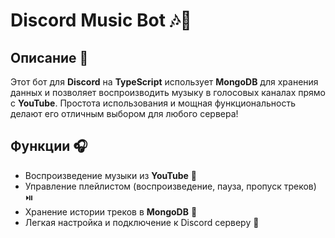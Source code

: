 # Discord Music Bot 🎶🤖

## Описание 📜

Этот бот для **Discord** на **TypeScript** использует **MongoDB** для хранения данных и позволяет воспроизводить музыку в голосовых каналах прямо с **YouTube**. Простота использования и мощная функциональность делают его отличным выбором для любого сервера!

## Функции 🎧
- Воспроизведение музыки из **YouTube** 🎥
- Управление плейлистом (воспроизведение, пауза, пропуск треков) ⏯️
- Хранение истории треков в **MongoDB** 💾
- Легкая настройка и подключение к Discord серверу 🔧
